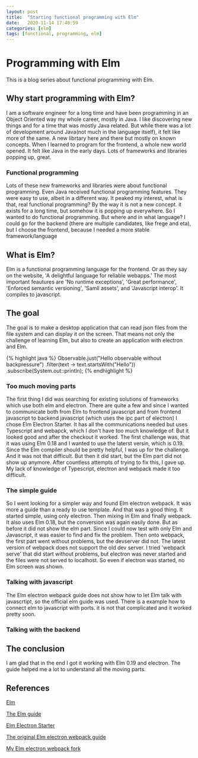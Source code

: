 ```yaml
---
layout: post
title:  "Starting functional programming with Elm"
date:   2020-11-14 17:40:59
categories: [elm]
tags: [functional, programming, elm]
---
```


# Programming with Elm
This is a blog series about functional programming with Elm.


## Why start programming with Elm?
I am a software engineer for a long time and have been programming in an Object Oriented way my whole career, mostly in Java. I like discovering new things and for a time that was mostly Java related. But while there was a lot of development around Java(not much in the language itself), it felt like more of the same. A new librtary here and there but mostly on known concepts. When I learned to program for the frontend, a whole new world opened. It felt like Java in the early days. Lots of frameworks and libraries popping up, great. 

### Functional programming
Lots of these new frameworks and libraries were about functional programming. Even Java received functional programming features. They were easy to use, albeit in a different way. It peaked my interest, what is that, real functional programming? By the way it is not a new concept. it exists for a long time, but somehow it is popping up everywhere. So I wanted to do functional programming. But where and in what language? I could go for the backend (there are multiple candidates, like frege and eta), but I choose the frontend, because I needed a more stable framework/language

## What is Elm?
Elm is a functional programming language for the frontend. Or as they say on the website, 'A delightful language for reliable webapps.' The most important feautures are 'No runtime exceptions', 'Great performance', 'Enforced semantic versioning', 'Samll assets', and 'Javascript interop'. It compiles to javascript. 

## The goal
The goal is to make a desktop application that can read json files from the file system and can display it on the screen. That means not only the challenge of learning Elm, but also to create an application with electron and Elm.

{% highlight java %}
    Observable.just("Hello observable without backpressure")
    .filter(text -> text.startsWith("Hello"))
    .subscribe(System.out::println);
{% endhighlight %}

### Too much moving parts
The first thing I did was searching for existing solutions of frameworks which use both elm and electron. There are quite a few and since I wanted to communicate both from Elm to frontend javascript and from frontend javascript to backend javascript (which uses the ipc part of electron) I chose Elm Electron Starter. It has all the communications needed but uses Typescript and webapck, which I don't have too much knowledge of. But it looked good and after the checkout it worked. The first challenge was, that it was using Elm 0.18 and I wanted to use the laterst versin, which is 0.19. Since the Elm compiler should be pretty helpful, I was up for the challenge. And it was not that difficult. But then it did start, but the Elm part did not show up anymore. After countless attempts of trying to fix this, I gave up. My lack of knowledge of Typescript, electron and webpack made it too difficult. 


### The simple guide
So I went looking for a simpler way and found Elm electron webpack. It was more a guide than a ready to use template. And that was a good thing. It started simple, using only electron. Then mixing in Elm and finally webpack. It also uses Elm 0.18, but the conversion was again easily done. But as before it did not show the elm part. Since I could now test with only Elm and Javascript, it was easier to find and fix the problem. Then onto webpack, the first part went without problems, but the devserver did not. The latest version of webpack does not support the old dev server. I tried 'webpack serve' that did start without problems, but electron was never started and the files were not served to localhost. So even if electron was started, no Elm screen was shown.

### Talking with javascript
The Elm electron webpack guide does not show how to let Elm talk with javascrtipt, so the official elm guide was used. There is a example how to connect elm to javascript with ports. it is not that complicated and it worked pretty soon.

### Talking with the backend

## The conclusion
I am glad that in the end I got it working with Elm 0.19 and electron. The guide helped me a lot to understand all the moving parts.

## References

[Elm](https://elm-lang.org/)

[The Elm guide](https://guide.elm-lang.org/)

[Elm Electron Starter](https://github.com/dillonkearns/elm-electron-starter)

[The original Elm electron webpack guide](https://github.com/johnomarkid/elm-electron-webpack)

[My Elm electron webpack fork](https://github.com/tikal86/elm-electron-webpack)
